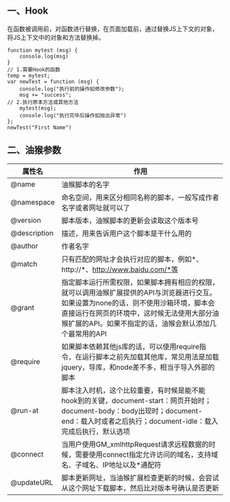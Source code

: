 ## 一、Hook
在函数被调用前，对函数进行替换，在页面加载前，通过替换JS上下文的对象，将JS上下文中的对象和方法替换掉。
```
function mytest (msg) {
    console.log(msg)
}
// 1.需要Hook的函数
temp = mytest;
var newTest = function (msg) {
    console.log("执行前的操作如修改参数");
    msg += "success";
// 2.执行原本方法或其他方法
    mytest(msg);
    console.log("执行完毕后操作如抛出异常")
};
newTest("First Name")
```

## 二、油猴参数

| 属性名          | 作用                                                                                                                             |
|--------------|--------------------------------------------------------------------------------------------------------------------------------|
| @name        | 油猴脚本的名字                                                                                                                        |
| @namespace   | 命名空间，用来区分相同名称的脚本，一般写成作者名字或者网址就可以了                                                                                              |
| @version     | 脚本版本，油猴脚本的更新会读取这个版本号                                                                                                           |
| @description | 描述，用来告诉用户这个脚本是干什么用的                                                                                                            |
| @author      | 作者名字                                                                                                                           |
| @match       | 只有匹配的网址才会执行对应的脚本，例如*、http://*、http://www.baidu.com/*等                                                                          |
| @grant       | 指定脚本运行所需权限，如果脚本拥有相应的权限，就可以调用油猴扩展提供的API与浏览器进行交互。如果设置为none的话，则不使用沙箱环境，脚本会直接运行在网页的环境中，这时候无法使用大部分油猴扩展的API。如果不指定的话，油猴会默认添加几个最常用的API |
| @require     | 如果脚本依赖其他js库的话，可以使用require指令，在运行脚本之前先加载其他库，常见用法是加载jquery，导库，和node差不多，相当于导入外部的脚本                                                 |
| @run-at      | 脚本注入时机，这个比较重要，有时候是能不能hook到的关键，document-start：网页开始时；document-body：body出现时；document-end：载入时或者之后执行；document-idle：载入完成后执行，默认选项     |
| @connect     | 当用户使用GM_xmlhttpRequest请求远程数据的时候，需要使用connect指定允许访问的域名，支持域名、子域名、IP地址以及*通配符                                                       |
| @updateURL   | 脚本更新网址，当油猴扩展检查更新的时候，会尝试从这个网址下载脚本，然后比对版本号确认是否更新                                                                                 |
